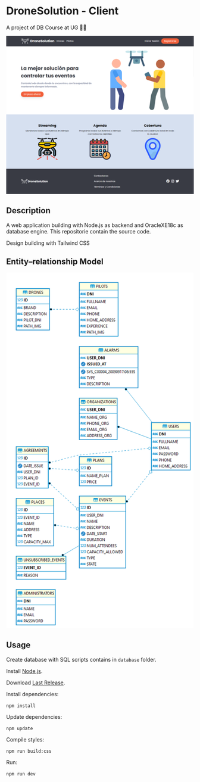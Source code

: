 # DroneSolution - Client

A project of DB Course at UG 👨‍🎓

![](./docs/screenshot.png)

## Description

A web application building with Node.js as backend and OracleXE18c as database engine. This repositorie contain the source code.

Design building with Tailwind CSS

## Entity–relationship Model

![](./docs/er-model.png)

## Usage

Create database with SQL scripts contains in `database` folder.

Install [Node.js](nodejs.org).

Download [Last Release](https://github.com/ceduardd/dronesolution/releases).

Install dependencies:

```
npm install
```

Update dependencies:

```
npm update
```

Compile styles:

```
npm run build:css
```

Run:

```
npm run dev
```
